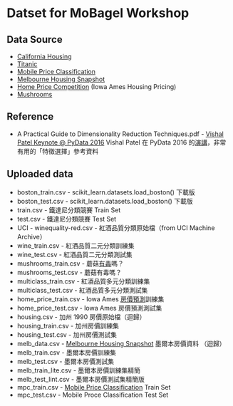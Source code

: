 # Datset for MoBagel Workshop

## Data Source

- [California Housing](https://www.kaggle.com/camnugent/california-housing-prices)
- [Titanic](https://www.kaggle.com/c/titanic)
- [Mobile Price Classification](https://www.kaggle.com/iabhishekofficial/mobile-price-classification)
- [Melbourne Housing Snapshot](https://www.kaggle.com/dansbecker/melbourne-housing-snapshot)
- [Home Price Competition](https://www.kaggle.com/iabhishekofficial/mobile-price-classification) (Iowa Ames Housing Pricing)
- [Mushrooms](https://www.kaggle.com/uciml/mushroom-classification)

## Reference

- A Practical Guide to Dimensionality Reduction Techniques.pdf - [Vishal Patel Keynote @ PyData 2016](https://www.youtube.com/watch?v=ioXKxulmwVQ) Vishal Patel 在 PyData 2016 的[演講]((https://www.youtube.com/watch?v=ioXKxulmwVQ))，非常有用的「特徵選擇」參考資料

## Uploaded data
- boston_train.csv - scikit_learn.datasets.load_boston() 下載版
- boston_test.csv - scikit_learn.datasets.load_boston() 下載版
- train.csv - 鐵達尼分類競賽 Train Set
- test.csv - 鐵達尼分類競賽 Test Set
- UCI - winequality-red.csv - 紅酒品質分類原始檔（from UCI Machine Archive）
- wine_train.csv - 紅酒品質二元分類訓練集
- wine_test.csv - 紅酒品質二元分類測試集
- mushrooms_train.csv - 蘑菇[有毒](https://www.kaggle.com/uciml/mushroom-classification)嗎？
- mushrooms_test.csv - 蘑菇有毒嗎？
- multiclass_train.csv - 紅酒品質多元分類訓練集
- multiclass_test.csv - 紅酒品質多元分類測試集
- home_price_train.csv - Iowa Ames [房價預測](https://www.kaggle.com/c/home-data-for-ml-course/overview)訓練集
- home_price_test.csv - Iowa Ames 房價預測測試集
- housing.csv - 加州 1990 房價原始檔（迴歸）
- housing_train.csv - 加州房價訓練集
- housing_test.csv - 加州房價測試集
- melb_data.csv - [Melbourne Housing Snapshot](https://www.kaggle.com/dansbecker/melbourne-housing-snapshot) 墨爾本房價資料 （迴歸）
- melb_train.csv - 墨爾本房價訓練集
- melb_test.csv - 墨爾本房價測試集
- melb_train_lite.csv - 墨爾本房價訓練集精簡
- melb_test_lint.csv - 墨爾本房價測試集精簡版
- mpc_train.csv - [Mobile Price Classification](https://www.kaggle.com/iabhishekofficial/mobile-price-classification) Train Set
- mpc_test.csv - Mobile Proce Classification Test Set
